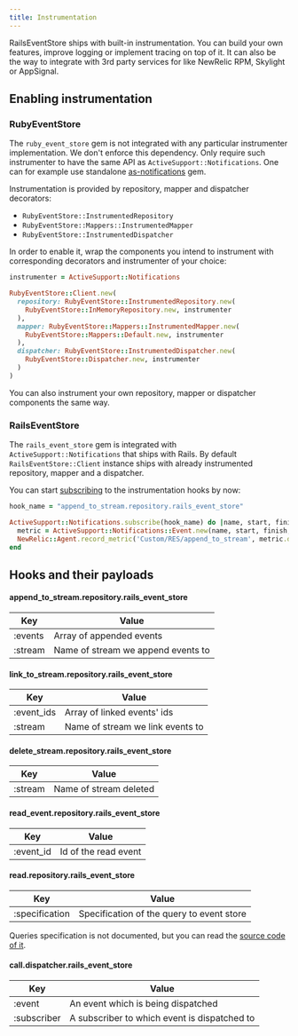 ```yaml
---
title: Instrumentation
---
```


RailsEventStore ships with built-in instrumentation. You can build your own features, improve logging or implement tracing on top of it. It can also be the way to integrate with 3rd party services for like NewRelic RPM, Skylight or AppSignal.

## Enabling instrumentation

### RubyEventStore

The `ruby_event_store` gem is not integrated with any particular instrumenter implementation. We don't enforce this dependency. Only require such instrumenter to have the same API as `ActiveSupport::Notifications`. One can for example use standalone [as-notifications](https://github.com/bernd/as-notifications) gem.

Instrumentation is provided by repository, mapper and dispatcher decorators:

* `RubyEventStore::InstrumentedRepository`
* `RubyEventStore::Mappers::InstrumentedMapper`
* `RubyEventStore::InstrumentedDispatcher`

In order to enable it, wrap the components you intend to instrument with corresponding decorators and instrumenter of your choice:

```ruby
instrumenter = ActiveSupport::Notifications

RubyEventStore::Client.new(
  repository: RubyEventStore::InstrumentedRepository.new(
    RubyEventStore::InMemoryRepository.new, instrumenter
  ),
  mapper: RubyEventStore::Mappers::InstrumentedMapper.new(
    RubyEventStore::Mappers::Default.new, instrumenter
  ),
  dispatcher: RubyEventStore::InstrumentedDispatcher.new(
    RubyEventStore::Dispatcher.new, instrumenter
  )
)
```

You can also instrument your own repository, mapper or dispatcher components the same way.

### RailsEventStore

The `rails_event_store` gem is integrated with `ActiveSupport::Notifications` that ships with Rails. By default `RailsEventStore::Client` instance ships with already instrumented repository, mapper and a dispatcher. 

You can start [subscribing](https://guides.rubyonrails.org/active_support_instrumentation.html#subscribing-to-an-event) to the instrumentation hooks by now:

```ruby
hook_name = "append_to_stream.repository.rails_event_store"

ActiveSupport::Notifications.subscribe(hook_name) do |name, start, finish, id, payload|
  metric = ActiveSupport::Notifications::Event.new(name, start, finish, id, payload)
  NewRelic::Agent.record_metric('Custom/RES/append_to_stream', metric.duration)
end
```

## Hooks and their payloads

#### append_to_stream.repository.rails_event_store

| Key     | Value                              |
| ------- | ---------------------------------- |
| :events | Array of appended events           |
| :stream | Name of stream we append events to |

#### link_to_stream.repository.rails_event_store

| Key        | Value                            |
| ---------- | -------------------------------- |
| :event_ids | Array of linked events' ids      |
| :stream    | Name of stream we link events to |

#### delete_stream.repository.rails_event_store

| Key     | Value                  |
| ------- | ---------------------- |
| :stream | Name of stream deleted |

#### read_event.repository.rails_event_store

| Key       | Value                |
| --------- | -------------------- |
| :event_id | Id of the read event |

#### read.repository.rails_event_store

| Key            | Value                                     |
| -------------- | ----------------------------------------- |
| :specification | Specification of the query to event store |

Queries specification is not documented, but you can read the [source code of it](https://github.com/RailsEventStore/rails_event_store/blob/master/ruby_event_store/lib/ruby_event_store/specification.rb).

#### call.dispatcher.rails_event_store

| Key         | Value                                        |
| ----------- | -------------------------------------------- |
| :event      | An event which is being dispatched           |
| :subscriber | A subscriber to which event is dispatched to |
